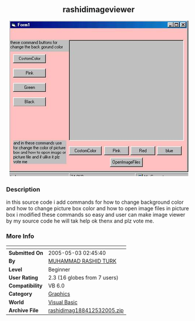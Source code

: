 ﻿<div align="center">

## rashidimageviewer

<img src="PIC20055397269409.jpg">
</div>

### Description

in this source code i add commands for how to change background color and how to change picture box color and how to open image files in picture box i modified these commands so easy and user can make image viewer by my source code he will tak help ok thenx and plz vote me.
 
### More Info
 


<span>             |<span>
---                |---
**Submitted On**   |2005-05-03 02:45:40
**By**             |[MUHAMMAD RASHID TURK](https://github.com/Planet-Source-Code/PSCIndex/blob/master/ByAuthor/muhammad-rashid-turk.md)
**Level**          |Beginner
**User Rating**    |2.3 (16 globes from 7 users)
**Compatibility**  |VB 6\.0
**Category**       |[Graphics](https://github.com/Planet-Source-Code/PSCIndex/blob/master/ByCategory/graphics__1-46.md)
**World**          |[Visual Basic](https://github.com/Planet-Source-Code/PSCIndex/blob/master/ByWorld/visual-basic.md)
**Archive File**   |[rashidimag188412532005\.zip](https://github.com/Planet-Source-Code/muhammad-rashid-turk-rashidimageviewer__1-60339/archive/master.zip)









